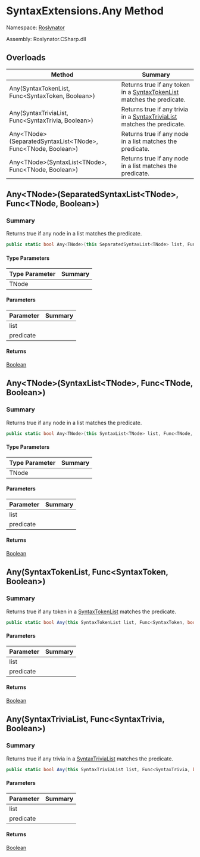 # SyntaxExtensions\.Any Method

Namespace: [Roslynator](../../README.md)

Assembly: Roslynator\.CSharp\.dll

## Overloads

| Method | Summary |
| ------ | ------- |
| Any\(SyntaxTokenList, Func\<SyntaxToken, Boolean>\) | Returns true if any token in a [SyntaxTokenList](https://docs.microsoft.com/en-us/dotnet/api/microsoft.codeanalysis.syntaxtokenlist) matches the predicate\. |
| Any\(SyntaxTriviaList, Func\<SyntaxTrivia, Boolean>\) | Returns true if any trivia in a [SyntaxTriviaList](https://docs.microsoft.com/en-us/dotnet/api/microsoft.codeanalysis.syntaxtrivialist) matches the predicate\. |
| Any\<TNode>\(SeparatedSyntaxList\<TNode>, Func\<TNode, Boolean>\) | Returns true if any node in a list matches the predicate\. |
| Any\<TNode>\(SyntaxList\<TNode>, Func\<TNode, Boolean>\) | Returns true if any node in a list matches the predicate\. |

## Any\<TNode>\(SeparatedSyntaxList\<TNode>, Func\<TNode, Boolean>\)

### Summary

Returns true if any node in a list matches the predicate\.

```csharp
public static bool Any<TNode>(this SeparatedSyntaxList<TNode> list, Func<TNode, bool> predicate) where TNode : SyntaxNode
```

#### Type Parameters

| Type Parameter | Summary |
| -------------- | ------- |
| TNode | |

#### Parameters

| Parameter | Summary |
| --------- | ------- |
| list | |
| predicate | |

#### Returns

[Boolean](https://docs.microsoft.com/en-us/dotnet/api/system.boolean)


## Any\<TNode>\(SyntaxList\<TNode>, Func\<TNode, Boolean>\)

### Summary

Returns true if any node in a list matches the predicate\.

```csharp
public static bool Any<TNode>(this SyntaxList<TNode> list, Func<TNode, bool> predicate) where TNode : SyntaxNode
```

#### Type Parameters

| Type Parameter | Summary |
| -------------- | ------- |
| TNode | |

#### Parameters

| Parameter | Summary |
| --------- | ------- |
| list | |
| predicate | |

#### Returns

[Boolean](https://docs.microsoft.com/en-us/dotnet/api/system.boolean)


## Any\(SyntaxTokenList, Func\<SyntaxToken, Boolean>\)

### Summary

Returns true if any token in a [SyntaxTokenList](https://docs.microsoft.com/en-us/dotnet/api/microsoft.codeanalysis.syntaxtokenlist) matches the predicate\.

```csharp
public static bool Any(this SyntaxTokenList list, Func<SyntaxToken, bool> predicate)
```

#### Parameters

| Parameter | Summary |
| --------- | ------- |
| list | |
| predicate | |

#### Returns

[Boolean](https://docs.microsoft.com/en-us/dotnet/api/system.boolean)


## Any\(SyntaxTriviaList, Func\<SyntaxTrivia, Boolean>\)

### Summary

Returns true if any trivia in a [SyntaxTriviaList](https://docs.microsoft.com/en-us/dotnet/api/microsoft.codeanalysis.syntaxtrivialist) matches the predicate\.

```csharp
public static bool Any(this SyntaxTriviaList list, Func<SyntaxTrivia, bool> predicate)
```

#### Parameters

| Parameter | Summary |
| --------- | ------- |
| list | |
| predicate | |

#### Returns

[Boolean](https://docs.microsoft.com/en-us/dotnet/api/system.boolean)


